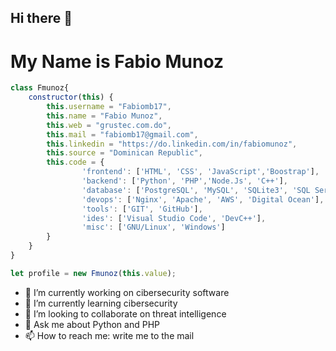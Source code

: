 ## Hi there 👋

# My Name is Fabio Munoz

```javascript
class Fmunoz{
    constructor(this) {
        this.username = "Fabiomb17",
        this.name = "Fabio Munoz",
        this.web = "grustec.com.do",
        this.mail = "fabiomb17@gmail.com",
        this.linkedin = "https://do.linkedin.com/in/fabiomunoz",
        this.source = "Dominican Republic",
        this.code = {
                'frontend': ['HTML', 'CSS', 'JavaScript','Boostrap'],
                'backend': ['Python', 'PHP','Node.Js', 'C++'],
                'database': ['PostgreSQL', 'MySQL', 'SQLite3', 'SQL Server'],
                'devops': ['Nginx', 'Apache', 'AWS', 'Digital Ocean'],
                'tools': ['GIT', 'GitHub'],
                'ides': ['Visual Studio Code', 'DevC++'],
                'misc': ['GNU/Linux', 'Windows']
        }
    }
}

let profile = new Fmunoz(this.value);
```

- 🔭 I’m currently working on cibersecurity software
- 🌱 I’m currently learning cibersecurity
- 👯 I’m looking to collaborate on threat intelligence
- 💬 Ask me about Python and PHP
- 📫 How to reach me: write me to the mail

